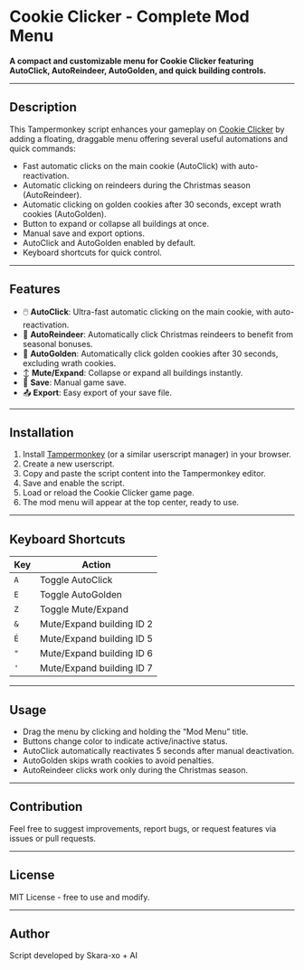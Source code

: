 # Cookie Clicker - Complete Mod Menu

**A compact and customizable menu for Cookie Clicker featuring AutoClick, AutoReindeer, AutoGolden, and quick building controls.**

---

## Description

This Tampermonkey script enhances your gameplay on [Cookie Clicker](https://orteil.dashnet.org/cookieclicker/) by adding a floating, draggable menu offering several useful automations and quick commands:

- Fast automatic clicks on the main cookie (AutoClick) with auto-reactivation.  
- Automatic clicking on reindeers during the Christmas season (AutoReindeer).  
- Automatic clicking on golden cookies after 30 seconds, except wrath cookies (AutoGolden).  
- Button to expand or collapse all buildings at once.  
- Manual save and export options.  
- AutoClick and AutoGolden enabled by default.  
- Keyboard shortcuts for quick control.

---

## Features

- 🖱️ **AutoClick**: Ultra-fast automatic clicking on the main cookie, with auto-reactivation.  
- 🎅 **AutoReindeer**: Automatically click Christmas reindeers to benefit from seasonal bonuses.  
- 🍪 **AutoGolden**: Automatically click golden cookies after 30 seconds, excluding wrath cookies.  
- ↕️ **Mute/Expand**: Collapse or expand all buildings instantly.  
- 💾 **Save**: Manual game save.  
- 📤 **Export**: Easy export of your save file.

---

## Installation

1. Install [Tampermonkey](https://www.tampermonkey.net/) (or a similar userscript manager) in your browser.  
2. Create a new userscript.  
3. Copy and paste the script content into the Tampermonkey editor.  
4. Save and enable the script.  
5. Load or reload the Cookie Clicker game page.  
6. The mod menu will appear at the top center, ready to use.

---

## Keyboard Shortcuts

| Key   | Action                  |
|-------|-------------------------|
| `A`   | Toggle AutoClick        |
| `E`   | Toggle AutoGolden       |
| `Z`   | Toggle Mute/Expand      |
| `&`   | Mute/Expand building ID 2 |
| `É`   | Mute/Expand building ID 5 |
| `"`   | Mute/Expand building ID 6 |
| `'`   | Mute/Expand building ID 7 |

---

## Usage

- Drag the menu by clicking and holding the “Mod Menu” title.  
- Buttons change color to indicate active/inactive status.  
- AutoClick automatically reactivates 5 seconds after manual deactivation.  
- AutoGolden skips wrath cookies to avoid penalties.  
- AutoReindeer clicks work only during the Christmas season.

---

## Contribution

Feel free to suggest improvements, report bugs, or request features via issues or pull requests.

---

## License

MIT License - free to use and modify.

---

## Author

Script developed by Skara-xo + AI
